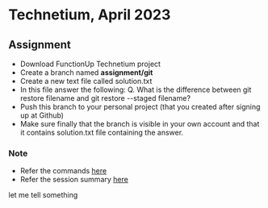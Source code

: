 # Technetium, April 2023 

## Assignment
- Download FunctionUp Technetium project
- Create a branch named **assignment/git**
- Create a new text file called solution.txt
- In this file answer the following:
  Q. What is the difference between git restore filename and git restore --staged filename?
- Push this branch to your personal project (that you created after signing up at Github)
- Make sure finally that the branch is visible in your own account and that it contains solution.txt file containing the answer.

### Note
- Refer the commands [here](https://github.com/sabihak89/technetium/blob/session/git/commands.txt)
- Refer the session summary [here](https://drive.google.com/file/d/1GtJorM49A7QHveyKzsu_iWmG9vbjGFEV/view?usp=share_link) 


let me tell something